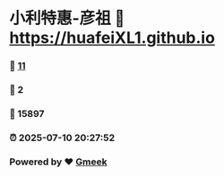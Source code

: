 # 小利特惠-彦祖 :link: https://huafeiXL1.github.io 
### :page_facing_up: [11](https://huafeiXL1.github.io/tag.html) 
### :speech_balloon: 2 
### :hibiscus: 15897 
### :alarm_clock: 2025-07-10 20:27:52 
### Powered by :heart: [Gmeek](https://github.com/Meekdai/Gmeek)
